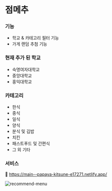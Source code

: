 # 점메추

### 기능

- 학교 & 카테고리 필터 기능
- 가게 랜덤 추첨 기능

### 현재 추가 된 학교

- 숙명여자대학교
- 중앙대학교
- 홍익대학교

### 카테고리

- 한식
- 중식
- 일식
- 양식
- 분식 및 김밥
- 치킨
- 패스트푸드 및 간편식
- 그 외 기타

### 서비스

🔗 https://main--papaya-kitsune-e17271.netlify.app/

![recommend-menu](https://github.com/haesa/Recommend-menu/assets/34948133/3053eade-930a-4489-b20c-8e22fd6a4bd6)